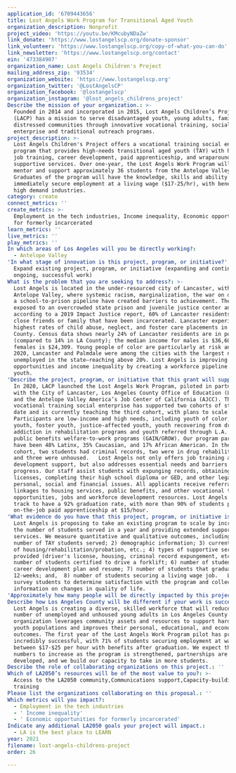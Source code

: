 ```yaml
---
application_id: '6709443656'
title: Lost Angels Work Program for Transitional Aged Youth
organization_description: Nonprofit
project_video: 'https://youtu.be/KMcubyNDaZw'
link_donate: 'https://www.lostangelscp.org/donate-sponsor'
link_volunteer: 'https://www.lostangelscp.org/copy-of-what-you-can-do'
link_newsletter: 'https://www.lostangelscp.org/contact'
ein: '473384907'
organization_name: Lost Angels Children's Project
mailing_address_zip: '93534'
organization_website: 'https://www.lostangelscp.org'
organization_twitter: '@LostAngelsCP'
organization_facebook: '@lostangelscp'
organization_instagram: '@lost_angels_childrens_project'
Describe the mission of your organization.: >-
  Founded in 2014 and incorporated in 2015, Lost Angels Children’s Project
  (LACP) has a mission to serve disadvantaged youth, young adults, families, and
  distressed communities through innovative vocational training, social
  enterprise and traditional outreach programs.
project_description: >-
  Lost Angels Children's Project offers a vocational training social enterprise
  program that provides high-needs transitional aged youth (TAY) with hands-on
  job training, career development, paid apprenticeship, and wraparound
  supportive services. Over one-year, the Lost Angels Work Program will teach,
  mentor and support approximately 36 students from the Antelope Valley.
  Graduates of the program will have the knowledge, skills and ability to
  immediately secure employment at a living wage ($17-25/hr), with benefits, in
  high demand industries.
category: create
connect_metrics: ''
create_metrics: >-
  Employment in the tech industries, Income inequality, Economic opportunities
  for formerly incarcerated
learn_metrics: ''
live_metrics: ''
play_metrics: ''
In which areas of Los Angeles will you be directly working?:
  - Antelope Valley
'In what stage of innovation is this project, program, or initiative?': >-
  Expand existing project, program, or initiative (expanding and continuing
  ongoing, successful work)
What is the problem that you are seeking to address?: >-
  Lost Angels is located in the under-resourced city of Lancaster, within the
  Antelope Valley, where systemic racism, marginalization, the war on drugs, and
  a school-to-prison pipeline have created barriers to achievement. The area is
  exposed to an overcrowded state prison and juvenile justice center and,
  according to a 2019 Impact Justice report, 60% of Lancaster residents have
  close friends or family that have been incarcerated. Lancaster experiences the
  highest rates of child abuse, neglect, and foster care placements in the
  County. Census data shows nearly 24% of Lancaster residents are in poverty
  (compared to 14% in LA County); the median income for males is $36,606 and
  females is $24,309. Young people of color are particularly at risk and, in
  2020, Lancaster and Palmdale were among the cities with the largest number of
  unemployed in the state—reaching above 20%. Lost Angels is improving economic
  opportunities and income inequality by creating a workforce pipeline for
  youth.
'Describe the project, program, or initiative that this grant will support to address the problem identified.': >-
  In 2020, LACP launched the Lost Angels Work Program, piloted in partnership
  with the City of Lancaster, Los Angeles County Office of Education (LACOE),
  and the Antelope Valley America’s Job Center of California (AJCC). The
  vocational training social enterprise has supported two cohorts of students to
  date and is currently teaching the third cohort, with plans to scale up.
  Participants are low-income and high needs, including youth of color, unhoused
  youth, foster youth, justice-affected youth, youth recovering from drug
  addiction in rehabilitation programs and youth referred through L.A. County
  public benefits welfare-to-work programs (GAIN/GROW). Our program participants
  have been 48% Latinx, 35% Caucasian, and 17% African American. In the last
  cohort, two students had criminal records, two were in drug rehabilitation,
  and three were unhoused.   Lost Angels not only offers job training and career
  development support, but also addresses essential needs and barriers to
  progress. Our staff assist students with expunging records, obtaining driver’s
  licenses, completing their high school diploma or GED, and other legal,
  personal, social and financial issues. All applicants receive referrals and
  linkages to housing services, public benefits, and other vocational training
  opportunities, jobs and workforce development resources. Lost Angels is on
  track to have a 92% graduation rate, with more than 90% of students placed in
  on-the-job paid apprenticeship at $15/hour.   
'What evidence do you have that this project, program, or initiative is or will be successful, and how will you define and measure success?': >-
  Lost Angels is proposing to take an existing program to scale by increasing
  the number of students served in a year and providing extended supportive
  services. We measure quantitative and qualitative outcomes, including:  1)
  number of TAY students served; 2) demographic information; 3) current status
  of housing/rehabilitation/probation, etc.; 4) types of supportive services
  provided (driver's license, housing, criminal record expungement, etc.); 5)
  number of students certified to drive a forklift; 6) number of students with a
  career development plan and resume; 7) number of students that graduate after
  12-weeks; and,  8) number of students securing a living wage job.   LACP will
  survey students to determine satisfaction with the program and collect
  information on changes in quality of life.
'Approximately how many people will be directly impacted by this project, program, or initiative?': '76'
Describe how Los Angeles County will be different if your work is successful.: >-
  Lost Angels is creating a diverse, skilled workforce that will reduce the
  number of unemployed and unhoused young adults in Los Angeles County. Our
  organization leverages community assets and resources to support hard-to-reach
  youth populations and improves their personal, educational, and economic
  outcomes. The first year of the Lost Angels Work Program pilot has proven
  incredibly successful, with 71% of students securing employment at wages
  between $17-$25 per hour with benefits after graduation. We expect these
  numbers to increase as the program is strengthened, partnerships are further
  developed, and we build our capacity to take in more students. 
Describe the role of collaborating organizations on this project.: ''
Which of LA2050’s resources will be of the most value to you?: >-
  Access to the LA2050 community,Communications support,Capacity-building and
  training
Please list the organizations collaborating on this proposal.: ''
Which metrics will you impact?:
  - Employment in the tech industries
  - ' Income inequality'
  - ' Economic opportunities for formerly incarcerated'
Indicate any additional LA2050 goals your project will impact.:
  - LA is the best place to LEARN
year: 2021
filename: lost-angels-childrens-project
order: 26

---
```

